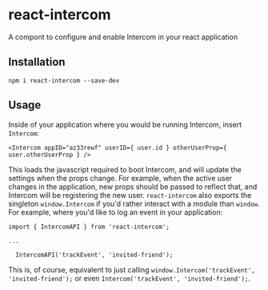# react-intercom
A compont to configure and enable Intercom in your react application

## Installation
`npm i react-intercom --save-dev`

## Usage
Inside of your application where you would be running Intercom, insert `Intercom`:
```
<Intercom appID="az33rewf" userID={ user.id } otherUserProp={ user.otherUserProp } />
```
This loads the javascript required to boot Intercom, and will update the settings when the props change. For example, when the active user changes in the application, new props should be passed to reflect that, and Intercom will be registering the new user. `react-intercom` also exports the singleton `window.Intercom` if you'd rather interact with a module than `window`. For example, where you'd like to log an event in your application:

```
import { IntercomAPI } from 'react-intercom';

...

  IntercomAPI('trackEvent', 'invited-friend');
```

This is, of course, equivalent to just calling `window.Intercom('trackEvent', 'invited-friend');` or even `Intercom('trackEvent', 'invited-friend');`.
